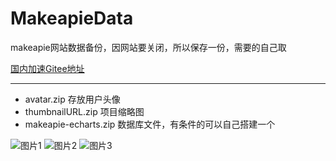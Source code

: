 # MakeapieData
makeapie网站数据备份，因网站要关闭，所以保存一份，需要的自己取

[国内加速Gitee地址](https://gitee.com/zhaozhanzhan520/MakeapieData)

---

- avatar.zip 存放用户头像
- thumbnailURL.zip 项目缩略图
- makeapie-echarts.zip 数据库文件，有条件的可以自己搭建一个

![图片1](https://gitee.com/zhaozhanzhan520/MakeapieData/raw/main/2022-02-11_132822.png)
![图片2](https://gitee.com/zhaozhanzhan520/MakeapieData/raw/main/2022-02-11_132930.png)
![图片3](https://gitee.com/zhaozhanzhan520/MakeapieData/raw/main/2022-02-11_133000.png)
